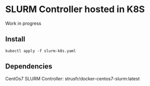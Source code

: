 # SLURM Controller hosted in K8S

Work in progress

## Install
```
kubectl apply -f slurm-k8s.yaml
```

## Dependencies
CentOs7 SLURM Controller: strusfr/docker-centos7-slurm:latest